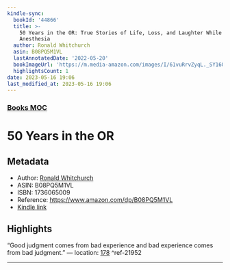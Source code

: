 ```yaml
---
kindle-sync:
  bookId: '44866'
  title: >-
    50 Years in the OR: True Stories of Life, Loss, and Laughter While Giving
    Anesthesia
  author: Ronald Whitchurch
  asin: B08PQ5M1VL
  lastAnnotatedDate: '2022-05-20'
  bookImageUrl: 'https://m.media-amazon.com/images/I/61vuRrvZyqL._SY160.jpg'
  highlightsCount: 1
date: 2023-05-16 19:06
last_modified_at: 2023-05-16 19:06
---
```

### [Books MOC](Books%20MOC.md)
# 50 Years in the OR
## Metadata
* Author: [Ronald Whitchurch](https://www.amazon.comundefined)
* ASIN: B08PQ5M1VL
* ISBN: 1736065009
* Reference: https://www.amazon.com/dp/B08PQ5M1VL
* [Kindle link](kindle://book?action=open&asin=B08PQ5M1VL)

## Highlights
“Good judgment comes from bad experience and bad experience comes from bad judgment.” — location: [178](kindle://book?action=open&asin=B08PQ5M1VL&location=178) ^ref-21952

---
